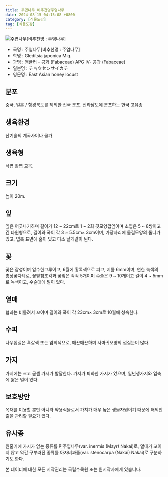 ```yaml
---
title: 주엽나무_비추천명주염나무
date: 2024-08-15 04:15:08 +0800
category: [식물도감]
tag: [식물도감]
---
```




![주엽나무[비추천명 : 주염나무]](/fileUpload/plants/basic/Leguminosae/Gleditsia/12266/12266_2020_1_th2.JPG)
- 국명 : 주엽나무[비추천명 : 주염나무]
- 학명 : Gleditsia japonica Miq.
- 과명 : 앵글러 - 콩과 (Fabaceae) APG Ⅳ- 콩과 (Fabaceae)
- 일본명 : チョウセンサイカチ
- 영문명 : East Asian honey locust


## 분포
중국, 일본 / 함경북도를 제외한 전국 분포. 전라남도에 분포하는 한국 고유종 
## 생육환경
산기슭의 계곡사이나 물가
## 생육형
낙엽 활엽 교목.
## 크기
높이 20m. 
## 잎
잎은 어긋나기하며 길이가 12 ~ 22cm로 1 ~ 2회 깃모양겹잎이며 소엽은 5 ~ 8쌍이고 긴 타원형으로, 길이와 폭이 각 3 ~ 5.5cm× 3cm이며, 가장자리에 물결모양의 톱니가 있고, 엽축 표면에 홈이 있고 다소 날개같이 된다.
## 꽃
꽃은 잡성이며 암수한그루이고, 6월에 황록색으로 피고, 지름 6mm이며, 연한 녹색의 총상꽃차례로, 꽃받침조각과 꽃잎은 각각 5개이며 수술은 9 ~ 10개이고 길이 4 ~ 5mm로 녹색이고, 수술대에 털이 있다. 
## 열매
협과는 비틀려서 꼬이며 길이와 폭이 각 23cm× 3cm로 10월에 성숙한다.
## 수피
나무껍질은 흑갈색 또는 암회색으로, 매끈매끈하며 사마귀모양의 껍질눈이 많다.
## 가지
가지에는 크고 굳센 가시가 발달한다. 가지가 퇴화한 가시가 있으며, 일년생가지와 엽축에 짧은 털이 있다.
## 보호방안
목재를 이용할 뿐만 아니라 약용식물로서 가치가 매우 높은 생물자원이기 때문에 해외반출을 관리할 필요가 있다.
## 유사종
원줄기에 가시가 없는 종류를 민주엽나무(var. inermis (Mayr) Nakai)로, 열매가 꼬이지 않고 약간 구부러진 종류를 아자비과즐(var. stenocarpa (Nakai) Nakai)로 구분하기도 한다. 






본 데이터에 대한 모든 저작권리는 국립수목원 또는 원저작자에게 있습니다.
